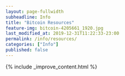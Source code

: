 ```yaml
---
layout: page-fullwidth
subheadline: Info
title: "Bitcoin Resources"
feature-img: bitcoin-4205661_1920.jpg
last_modified_at: 2019-12-31T11:22:33-23:00
permalink: /info/resources/
categories: ["Info"]
published: false
---
```


{% include _improve_content.html %}

</div>